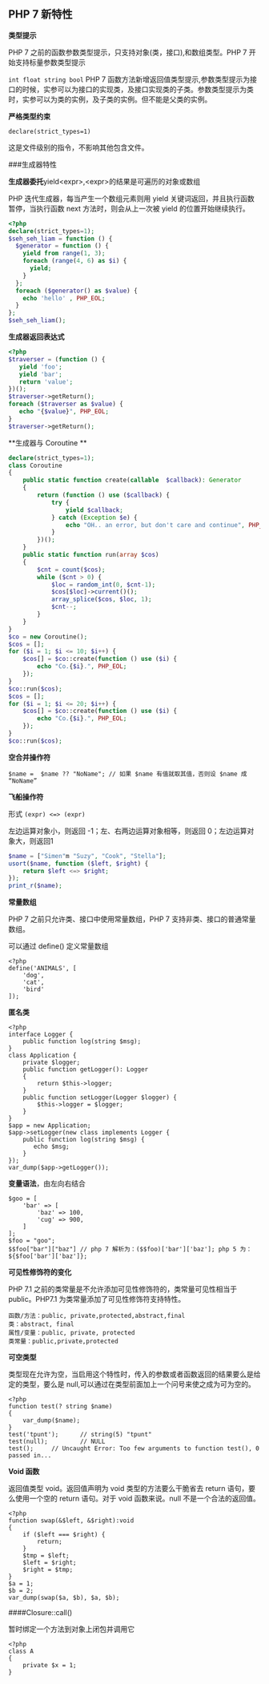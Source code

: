 ## PHP 7 新特性

**类型提示**

PHP 7 之前的函数参数类型提示，只支持对象(类，接口),和数组类型。PHP 7 开始支持标量参数类型提示

`int float string bool` PHP 7 函数方法新增返回值类型提示,参数类型提示为接口的时候，实参可以为接口的实现类，及接口实现类的子类。参数类型提示为类时，实参可以为类的实例，及子类的实例。但不能是父类的实例。

**严格类型约束**

`declare(strict_types=1)`

这是文件级别的指令，不影响其他包含文件。

###生成器特性

**生成器委托**yield\<expr>,\<expr>的结果是可遍历的对象或数组

PHP  迭代生成器，每当产生一个数组元素则用 yield 关键词返回，并且执行函数暂停，当执行函数 next 方法时，则会从上一次被 yield 的位置开始继续执行。

```php
<?php
declare(strict_types=1);
$seh_seh_liam = function () {
  $generator = function () {
    yield from range(1, 3);
    foreach (range(4, 6) as $i) {
      yield;
    }
  };
  foreach ($generator() as $value) {
    echo 'hello' , PHP_EOL;
  }
};
$seh_seh_liam();
```

**生成器返回表达式**

```php
<?php
$traverser = (function () {
   yield 'foo';
   yield 'bar';
   return 'value';
})();
$traverser->getReturn();
foreach ($traverser as $value) {
   echo "{$value}", PHP_EOL;
}
$traverser->getReturn();
```

**生成器与 Coroutine **

```php
declare(strict_types=1);
class Coroutine
{
    public static function create(callable  $callback): Generator
    {
        return (function () use ($callback) {
            try {
                yield $callback;
            } catch (Exception $e) {
                echo "OH.. an error, but don't care and continue", PHP_EOL;
            }
        })();
    }
    public static function run(array $cos)
    {
        $cnt = count($cos);
        while ($cnt > 0) {
            $loc = random_int(0, $cnt-1);
            $cos[$loc]->current()();
            array_splice($cos, $loc, 1);
            $cnt--;
        }
    }
}
$co = new Coroutine();
$cos = [];
for ($i = 1; $i <= 10; $i++) {
    $cos[] = $co::create(function () use ($i) {
        echo "Co.{$i}.", PHP_EOL;
    });
}
$co::run($cos);
$cos = [];
for ($i = 1; $i <= 20; $i++) {
    $cos[] = $co::create(function () use ($i) {
        echo "Co.{$i}.", PHP_EOL;
    });
}
$co::run($cos);
```

**空合并操作符**

`$name =  $name ?? "NoName"; // 如果 $name 有值就取其值，否则设 $name 成 “NoName”`

**飞船操作符**

形式 `(expr) <=> (expr)`

左边运算对象小，则返回 -1；左、右两边运算对象相等，则返回 0；左边运算对象大，则返回1

```php
$name = ["Simen"m "Suzy", "Cook", "Stella"];
usort($name, function ($left, $right) {
  	return $left <=> $right;
});
print_r($name);
```

**常量数组**

PHP 7 之前只允许类、接口中使用常量数组，PHP 7 支持非类、接口的普通常量数组。 

可以通过 define() 定义常量数组

```
<?php
define('ANIMALS', [
  	'dog',
  	'cat',
  	'bird'
]);
```

**匿名类**

```
<?php
interface Logger {
  	public function log(string $msg);
}
class Application {
  	private $logger;
  	public function getLogger(): Logger
  	{
        return $this->logger;
  	}
  	public function setLogger(Logger $logger) {
        $this->logger = $logger;
  	}
}
$app = new Application;
$app->setLogger(new class implements Logger {
    public function log(string $msg) {
       echo $msg;
    }
});
var_dump($app->getLogger());
```



**变量语法**，由左向右结合

```
$goo = [
  	'bar' => [
      	'baz' => 100,
      	'cug' => 900,
  	]
];
$foo = "goo";
$$foo["bar"]["baz"] // php 7 解析为：($$foo)['bar']['baz']; php 5 为：${$foo['bar']['baz']};
```

**可见性修饰符的变化**

PHP 7.1 之前的类常量是不允许添加可见性修饰符的，类常量可见性相当于 public。PHP7.1 为类常量添加了可见性修饰符支持特性。

```
函数/方法：public, private,protected,abstract,final
类：abstract, final
属性/变量：public, private, protected
类常量：public,private,protected
```

**可空类型**

类型现在允许为空，当启用这个特性时，传入的参数或者函数返回的结果要么是给定的类型，要么是 null,可以通过在类型前面加上一个问号来使之成为可为空的。

```
<?php
function test(? string $name)
{
  	var_dump($name);
}
test('tpunt'); 		// string(5) "tpunt"
test(null);			// NULL
test();		// Uncaught Error: Too few arguments to function test(), 0 passed in...
```

**Void 函数**

返回值类型 void。返回值声明为 void 类型的方法要么干脆省去 return 语句，要么使用一个空的 return 语句。对于 void 函数来说。null 不是一个合法的返回值。

```
<?php
function swap(&$left, &$right):void
{
  	if ($left === $right) {
      	return;
  	}
  	$tmp = $left;
  	$left = $right;
  	$right = $tmp;
}
$a = 1;
$b = 2;
var_dump(swap($a, $b), $a, $b);
```

####Closure::call()

暂时绑定一个方法到对象上闭包并调用它

```
<?php
class A
{
  	private $x = 1;
}

```

